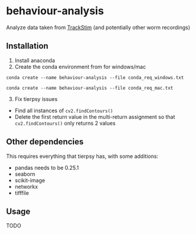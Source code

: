 # behaviour-analysis
Analyze data taken from [TrackStim](https://github.com/zhen-lab/TrackStim) (and potentially other worm recordings)

## Installation
1. Install anaconda
2. Create the conda environment from for windows/mac
```
conda create --name behaviour-analysis --file conda_req_windows.txt
```
```
conda create --name behaviour-analysis --file conda_req_mac.txt
```
3. Fix tierpsy issues
- Find all instances of ```cv2.findContours()```
- Delete the first return value in the multi-return assignment so that ```cv2.findContours()``` only returns 2 values


## Other dependencies
This requires everything that tierpsy has, with some additions:
- pandas needs to be 0.25.1
- seaborn
- scikit-image
- networkx
- tifffile

## Usage
TODO
